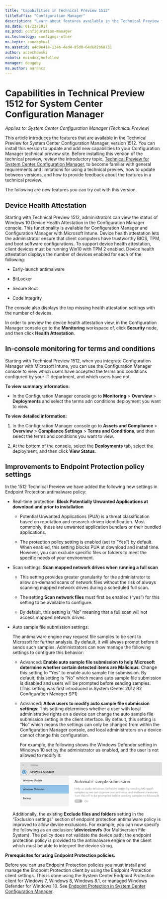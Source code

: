```yaml
---
title: "Capabilities in Technical Preview 1512"
titleSuffix: "Configuration Manager"
description: "Learn about features available in the Technical Preview for System Center Configuration Manager, version 1512."
ms.date: 01/23/2017
ms.prod: configuration-manager
ms.technology: configmgr-other
ms.topic: conceptual
ms.assetid: e4d9e414-1346-4ed4-85d0-64d602b68731
author: aczechowski
robots: noindex,nofollow
manager: dougeby
ms.author: aaroncz
---
```

# Capabilities in Technical Preview 1512 for System Center Configuration Manager

*Applies to: System Center Configuration Manager (Technical Preview)*

This article introduces the features that are available in the Technical Preview for System Center Configuration Manager, version 1512. You can install this version to update and add new capabilities to your Configuration Manager technical preview site. Before installing this version of the technical preview, review the introductory topic, [Technical Preview for System Center Configuration Manager](technical-preview.md), to become familiar with general requirements and limitations for using a technical preview, how to update between versions, and how to provide feedback about the features in a technical preview.  

 The following are new features you can try out with this version.  

##  <a name="bkmk_devicehealth"></a> Device Health Attestation  
 Starting with Technical  Preview 1512, administrators can view the status of Windows 10 Device Health Attestation in the Configuration Manager console.  This functionality is available for Configuration Manager and Configuration Manager with Microsoft Intune. Device health attestation lets the administrator ensure that client computers have trustworthy BIOS, TPM, and boot software configurations. To support device health attestation, client devices must be running Win10 with TPM 2 enabled. Device health attestation displays the number of devices enabled for each of the following:  

-   Early-launch antimalware  

-   BitLocker  

-   Secure Boot  

-   Code Integrity  

The console also displays the top missing health attestation settings with the number of devices.  

In order to preview the device health attestation view, in the Configuration Manager console go to the **Monitoring** workspace of, click **Security** node, and then click **Health Attestation**.  

##  <a name="bkmk_viewterms"></a> In-console monitoring for terms and conditions  
Starting with Technical  Preview 1512, when you integrate Configuration Manager with Microsoft Intune, you can use the Configuration Manager console to view which users have accepted the terms and conditions configured by your IT department, and which users have not.  

**To view summary information:**  

-   In the Configuration Manager console go to **Monitoring** > **Overview** > **Deployments** and select the terms adn conditions deployment you want to view.  

**To view detailed information:**  

1.  In the Configuration Manager console go to **Assets and Compliance** > **Overview** > **Compliance Settings** > **Terms and Conditions**, and then select the terms and conditions you want to view.  

2.  At the bottom of the console, select the **Deployments** tab, select the deployment, and then click **View Status.**  

##  <a name="bkmk_EPpolicy"></a> Improvements to Endpoint Protection policy settings  
In the 1512 Technical Preview we have added the following new settings in Endpoint Protection antimalware policy:  

-   Real-time protection: **Block Potentially Unwanted Applications at download and prior to installation**  

    -   Potential Unwanted Applications (PUA) is a threat classification based on reputation and research-driven identification. Most commonly, these are unwanted application bundlers or their bundled applications.  

    -   The protection policy setting is enabled (set to "Yes") by default. When enabled, this setting blocks PUA at download and install time. However, you can exclude specific files or folders to meet the specific needs of your environment.  

-   Scan settings: **Scan mapped network drives when running a full scan**  

    -   This setting provides greater granularity for the administrator to allow on-demand scans of network files without the risk of always scanning mapped network drives during a scheduled full scan.  

    -   The setting **Scan network files** must first be enabled (“yes”) for this setting to be available to configure.  

    -   By default, this setting is “No” meaning that a full scan will not access mapped network drives.  

-   Auto sample file submission settings:  

     The antimalware engine may request file samples to be sent to Microsoft for further analysis. By default, it will always prompt before it sends such samples. Administrators can now manage the following settings to configure this behavior:  

    -   Advanced: **Enable auto sample file submission to help Microsoft determine whether certain detected items are Malicious**:  Change this setting to “Yes” to enable auto sample file submission. By default, this setting is “No” which means auto sample file submission is disabled and users will be prompted before sending samples.   (This setting was first introduced in System Center 2012 R2 Configuration Manager SP1)  

    -   Advanced: **Allow users to modify auto sample file submission settings**: This setting determines whether a user with local administrative rights on a device can change the auto sample file submission setting in the client interface. By default, this setting is “No” which means the settings can only be changed from within the Configuration Manager console, and local administrators on a device cannot change this configuration.  

         For example, the following shows the Windows Defender setting in Windows 10 set by the administrator as enabled, and the user is not allowed to modify it:  

         ![TechRef&#95;WinDefender](../../core/get-started/media/TechRef_WinDefender.png "TechRef_WinDefender")  

    Additionally, the existing **Exclude files and folders** setting in the “Exclusion settings” section of endpoint protection antimalware policy is improved to allow device exclusions. For example, you can now specify the following as an exclusion: **\device\mvfs** (for Multiversion File System). The policy does not validate the device path; the endpoint protection policy is provided to the antimalware engine on the client which must be able to interpret the device string.  

**Prerequisites for using Endpoint Protection policies:**  

Before you can use Endpoint Protection policies you must install and manage the Endpoint Protection client by using the Endpoint Protection client settings. This is done using the System Center Endpoint Protection client for Windows 7, Windows 8, Windows 8.1, or managed Windows Defender for Windows 10. See [Endpoint Protection in System Center Configuration Manager](../../protect/deploy-use/endpoint-protection.md).  
